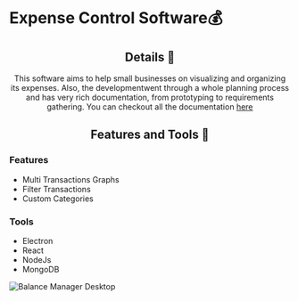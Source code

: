 # Expense Control Software💰

<h2 align="center">
  Details 📃
</h2>

<p align="center">
  This software aims to help small businesses on visualizing and organizing its expenses. 
  Also, the developmentwent through a whole planning process and has very rich documentation, 
  from prototyping to requirements gathering. You can checkout all the documentation 
  <a href= "https://github.com/Lucas-Tito/Balance_Manager_Desktop/tree/master/Documents"> here </a>
</p>


<h2 align="center">
  Features and Tools 🧰
</h2>

### Features

+ Multi Transactions Graphs
+ Filter Transactions
+ Custom Categories


### Tools

+ Electron
+ React
+ NodeJs
+ MongoDB


![Balance Manager Desktop](https://github.com/Lucas-Tito/Restaurant-LandingPage-ReactJs/assets/61806906/b0c9d827-7166-4611-8343-a2f4f67785aa)










